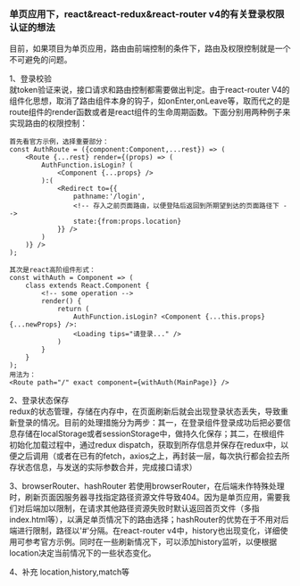 ### 单页应用下，react&react-redux&react-router v4的有关登录权限认证的想法
目前，如果项目为单页应用，路由由前端控制的条件下，路由及权限控制就是一个不可避免的问题。  

1、登录校验  
    就token验证来说，接口请求和路由控制都需要做出判定。由于react-router V4的组件化思想，取消了路由组件本身的钩子，如onEnter,onLeave等，取而代之的是route组件的render函数或者是react组件的生命周期函数。下面分别用两种例子来实现路由的权限控制：  

    首先看官方示例，选择重要部分：
    const AuthRoute = ({component:Component,...rest}) => (
        <Route {...rest} render={(props) => (
            AuthFunction.isLogin? (
                <Component {...props} />
            ):(
                <Redirect to={{
                    pathname:'/login',
                    <!-- 存入之前页面路由，以便登陆后返回到所期望到达的页面路径下 -->
                    state:{from:props.location} 
                }} />
            )
        )} />
    );

    其次是react高阶组件形式：
    const withAuth = Component => (
        class extends React.Component {
            <!-- some operation -->
            render() {
                return (
                    AuthFunction.isLogin? <Component {...this.props} {...newProps} />:
                    <Loading tips="请登录..." />
                )
            }
        }
    );
    用法为：
    <Route path="/" exact component={withAuth(MainPage)} />

2、登录状态保存  
    redux的状态管理，存储在内存中，在页面刷新后就会出现登录状态丢失，导致重新登录的情况。目前的处理措施分为两步：其一，在登录组件登录成功后把必要信息存储在localStorage或者sessionStorage中，做持久化保存；其二，在根组件初始化加载过程中，通过redux dispatch，获取到所存信息并保存在redux中，以便之后调用（或者在已有的fetch，axios之上，再封装一层，每次执行都会拉去所存状态信息，与发送的实际参数合并，完成接口请求）

3、browserRouter、hashRouter
    若使用browserRouter，在后端未作特殊处理时，刷新页面因服务器寻找指定路径资源文件导致404。因为是单页应用，需要我们对后端加以限制，在请求其他路径资源失败时默认返回首页文件（多指index.html等），以满足单页情况下的路由选择；hashRouter的优势在于不用对后端进行限制，路径以'#'分隔。在react-router v4中，history也出现变化，详细使用可参考官方示例。同时在一些刷新情况下，可以添加history监听，以便根据location决定当前情况下的一些状态变化。

4、补充 location,history,match等
    